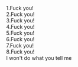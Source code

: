 <!DOCTYPE html>
<html lang="en">
    <head>
        <title>Test</title>
        <link rel="stylesheet" type="text/css" href="styles.css">        
        <meta name="viewport" content="width=device-width, initial-scale=1.0">
        <link rel="stylesheet" 
            href="https://stackpath.bootstrapcdn.com/bootstrap/4.5.2/css/bootstrap.min.css" 
            integrity="sha384-JcKb8q3iqJ61gNV9KGb8thSsNjpSL0n8PARn9HuZOnIxN0hoP+VmmDGMN5t9UJ0Z" 
            crossorigin="anonymous">       
    </head>
    <body>
        <div id="container">
            <div>1.Fuck you!</div>
            <div>2.Fuck you!</div>
            <div>3.Fuck you!</div>
            <div>4.Fuck you!</div>
            <div>5.Fuck you!</div>
            <div>6.Fuck you!</div>
            <div>7.Fuck you!</div>
            <div>8.Fuck you!</div>
        </div>
        I won't do what you tell me
    </body>
</html>
